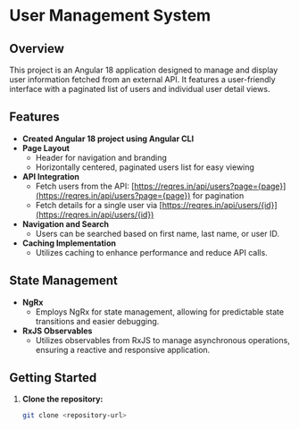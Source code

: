 # User Management System

## Overview

This project is an Angular 18 application designed to manage and display user information fetched from an external API. It features a user-friendly interface with a paginated list of users and individual user detail views. 

## Features

- **Created Angular 18 project using Angular CLI**
- **Page Layout**
  - Header for navigation and branding
  - Horizontally centered, paginated users list for easy viewing
- **API Integration**
  - Fetch users from the API: [https://reqres.in/api/users?page={page}](https://reqres.in/api/users?page={page}) for pagination
  - Fetch details for a single user via [https://reqres.in/api/users/{id}](https://reqres.in/api/users/{id})
- **Navigation and Search**
  - Users can be searched based on first name, last name, or user ID.
- **Caching Implementation**
  - Utilizes caching to enhance performance and reduce API calls.
  
## State Management

- **NgRx**
  - Employs NgRx for state management, allowing for predictable state transitions and easier debugging.
- **RxJS Observables**
  - Utilizes observables from RxJS to manage asynchronous operations, ensuring a reactive and responsive application.

## Getting Started

1. **Clone the repository:**

   ```bash
   git clone <repository-url>
